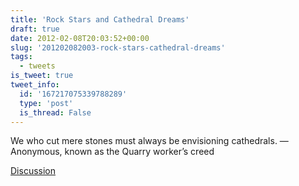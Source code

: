 ```yaml
---
title: 'Rock Stars and Cathedral Dreams'
draft: true
date: 2012-02-08T20:03:52+00:00
slug: '201202082003-rock-stars-cathedral-dreams'
tags:
  - tweets
is_tweet: true
tweet_info:
  id: '167217075339788289'
  type: 'post'
  is_thread: False
---
```




We who cut mere stones must always be envisioning cathedrals.
— Anonymous, known as the Quarry worker’s creed

[Discussion](https://x.com/sytelus/status/167217075339788289)
